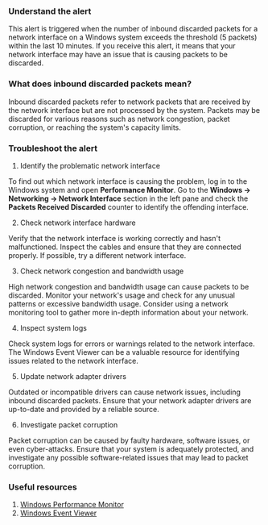 ### Understand the alert

This alert is triggered when the number of inbound discarded packets for a network interface on a Windows system exceeds the threshold (5 packets) within the last 10 minutes. If you receive this alert, it means that your network interface may have an issue that is causing packets to be discarded.

### What does inbound discarded packets mean?

Inbound discarded packets refer to network packets that are received by the network interface but are not processed by the system. Packets may be discarded for various reasons such as network congestion, packet corruption, or reaching the system's capacity limits.

### Troubleshoot the alert

1. Identify the problematic network interface

To find out which network interface is causing the problem, log in to the Windows system and open **Performance Monitor**. Go to the **Windows → Networking → Network Interface** section in the left pane and check the **Packets Received Discarded** counter to identify the offending interface.

2. Check network interface hardware

Verify that the network interface is working correctly and hasn't malfunctioned. Inspect the cables and ensure that they are connected properly. If possible, try a different network interface.

3. Check network congestion and bandwidth usage

High network congestion and bandwidth usage can cause packets to be discarded. Monitor your network's usage and check for any unusual patterns or excessive bandwidth usage. Consider using a network monitoring tool to gather more in-depth information about your network.

4. Inspect system logs

Check system logs for errors or warnings related to the network interface. The Windows Event Viewer can be a valuable resource for identifying issues related to the network interface. 

5. Update network adapter drivers

Outdated or incompatible drivers can cause network issues, including inbound discarded packets. Ensure that your network adapter drivers are up-to-date and provided by a reliable source.

6. Investigate packet corruption

Packet corruption can be caused by faulty hardware, software issues, or even cyber-attacks. Ensure that your system is adequately protected, and investigate any possible software-related issues that may lead to packet corruption.

### Useful resources

1. [Windows Performance Monitor](https://docs.microsoft.com/en-us/windows-server/administration/windows-commands/perfmon)
2. [Windows Event Viewer](https://docs.microsoft.com/en-us/windows/win32/eventlog/event-log-reference)